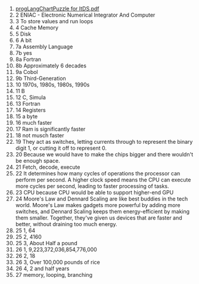 1. [progLangChartPuzzle for ItDS.pdf](https://github.com/JCH42069/IDS2024W/files/14440319/progLangChartPuzzle.for.ItDS.pdf)
2. 2 ENIAC - Electronic Numerical Integrator And Computer  
3. 3 To store values and run loops  
4. 4 Cache Memory  
5. 5 Disk  
6. 6 A bit  
7. 7a Assembly Language  
7. 7b yes  
8. 8a Fortran  
8. 8b Approximately 6 decades  
9. 9a Cobol  
9. 9b Third-Generation  
10. 10 1970s, 1980s, 1980s, 1990s  
11. 11 B  
12. 12 C, Simula  
13. 13 Fortran  
14. 14 Registers  
15. 15 a byte  
16. 16 much faster  
17. 17 Ram is significantly faster  
18. 18 not musch faster  
19. 19 They act as switches, letting currents through to represent the binary digit 1, or cutting it off to represent 0.  
20. 20 Because we would have to make the chips bigger and there wouldn't be enough space.  
21. 21 Fetch, decode, execute  
22. 22 It determines how many cycles of operations the processor can perform per second. A higher clock speed means the CPU can execute more cycles per second, leading to faster processing of tasks.  
23. 23 CPU because CPU would be able to support higher-end GPU  
24. 24 Moore's Law and Dennard Scaling are like best buddies in the tech world. Moore's Law makes gadgets more powerful by adding more switches, and Dennard Scaling keeps them energy-efficient by making them smaller. Together, they've given us devices that are faster and better, without draining too much energy.  
25. 25 1, 64  
26. 25 2, 4160  
27. 25 3, About Half a pound  
28. 26 1, 9,223,372,036,854,776,000  
29. 26 2, 18  
30. 26 3, Over 100,000 pounds of rice
31. 26 4, 2 and half years
32. 27 memory, looping, branching  
